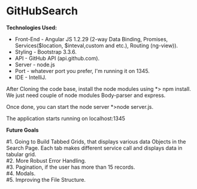 # GitHubSearch

<b>Technologies Used:</b>

<ul>
<li>Front-End - Angular JS 1.2.29 (2-way Data Binding, Promises, Services($location, $inteval,custom and etc.), Routing (ng-view)).</li> 
<li>Styling - Bootstrap 3.3.6. </li>
<li>API - GitHub API (api.github.com).</li>
<li>Server - node.js </li>
<li>Port - whatever port you prefer, I'm running it on 1345. </li>
<li>IDE - IntelliJ. </li>
</ul>


After Cloning the code base, install the node modules using *> npm install.
We just need couple of node modules Body-parser and express. 

Once done, you can start the node server *>node server.js.

The application starts running on localhost:1345

<b>Future Goals</b>
<div>#1. Going to Build Tabbed Grids, that displays various data Objects in the Search Page. Each tab makes different service call and displays data in tabular grid.</div>
<div>#2. More Robust Error Handling.</div>
<div>#3. Pagination, if the user has more than 15 records.</div>
<div>#4. Modals. </div>
<div>#5. Improving the File Structure. </div>

